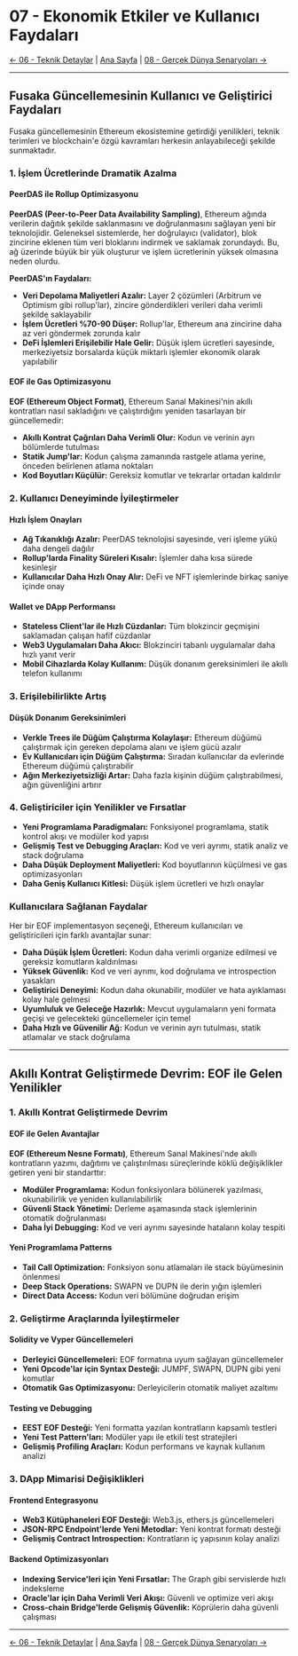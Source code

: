 # 07 - Ekonomik Etkiler ve Kullanıcı Faydaları

[← 06 - Teknik Detaylar](./06-teknik-detaylar.md) | [Ana Sayfa](./README.md) | [08 - Gerçek Dünya Senaryoları →](./08-gercek-dunya-senaryolari.md)

---

## Fusaka Güncellemesinin Kullanıcı ve Geliştirici Faydaları

Fusaka güncellemesinin Ethereum ekosistemine getirdiği yenilikleri, teknik terimleri ve blockchain'e özgü kavramları herkesin anlayabileceği şekilde sunmaktadır.

### 1. İşlem Ücretlerinde Dramatik Azalma

#### PeerDAS ile Rollup Optimizasyonu

**PeerDAS (Peer-to-Peer Data Availability Sampling)**, Ethereum ağında verilerin dağıtık şekilde saklanmasını ve doğrulanmasını sağlayan yeni bir teknolojidir. Geleneksel sistemlerde, her doğrulayıcı (validator), blok zincirine eklenen tüm veri bloklarını indirmek ve saklamak zorundaydı. Bu, ağ üzerinde büyük bir yük oluşturur ve işlem ücretlerinin yüksek olmasına neden olurdu.

**PeerDAS'ın Faydaları:**
- **Veri Depolama Maliyetleri Azalır:** Layer 2 çözümleri (Arbitrum ve Optimism gibi rollup'lar), zincire gönderdikleri verileri daha verimli şekilde saklayabilir
- **İşlem Ücretleri %70-90 Düşer:** Rollup'lar, Ethereum ana zincirine daha az veri göndermek zorunda kalır
- **DeFi İşlemleri Erişilebilir Hale Gelir:** Düşük işlem ücretleri sayesinde, merkeziyetsiz borsalarda küçük miktarlı işlemler ekonomik olarak yapılabilir

#### EOF ile Gas Optimizasyonu

**EOF (Ethereum Object Format)**, Ethereum Sanal Makinesi'nin akıllı kontratları nasıl sakladığını ve çalıştırdığını yeniden tasarlayan bir güncellemedir:

- **Akıllı Kontrat Çağrıları Daha Verimli Olur:** Kodun ve verinin ayrı bölümlerde tutulması
- **Statik Jump'lar:** Kodun çalışma zamanında rastgele atlama yerine, önceden belirlenen atlama noktaları
- **Kod Boyutları Küçülür:** Gereksiz komutlar ve tekrarlar ortadan kaldırılır

### 2. Kullanıcı Deneyiminde İyileştirmeler

#### Hızlı İşlem Onayları

- **Ağ Tıkanıklığı Azalır:** PeerDAS teknolojisi sayesinde, veri işleme yükü daha dengeli dağılır
- **Rollup'larda Finality Süreleri Kısalır:** İşlemler daha kısa sürede kesinleşir
- **Kullanıcılar Daha Hızlı Onay Alır:** DeFi ve NFT işlemlerinde birkaç saniye içinde onay

#### Wallet ve DApp Performansı

- **Stateless Client'lar ile Hızlı Cüzdanlar:** Tüm blokzincir geçmişini saklamadan çalışan hafif cüzdanlar
- **Web3 Uygulamaları Daha Akıcı:** Blokzinciri tabanlı uygulamalar daha hızlı yanıt verir
- **Mobil Cihazlarda Kolay Kullanım:** Düşük donanım gereksinimleri ile akıllı telefon kullanımı

### 3. Erişilebilirlikte Artış

#### Düşük Donanım Gereksinimleri

- **Verkle Trees ile Düğüm Çalıştırma Kolaylaşır:** Ethereum düğümü çalıştırmak için gereken depolama alanı ve işlem gücü azalır
- **Ev Kullanıcıları için Düğüm Çalıştırma:** Sıradan kullanıcılar da evlerinde Ethereum düğümü çalıştırabilir
- **Ağın Merkeziyetsizliği Artar:** Daha fazla kişinin düğüm çalıştırabilmesi, ağın güvenliğini artırır

### 4. Geliştiriciler için Yenilikler ve Fırsatlar

- **Yeni Programlama Paradigmaları:** Fonksiyonel programlama, statik kontrol akışı ve modüler kod yapısı
- **Gelişmiş Test ve Debugging Araçları:** Kod ve veri ayrımı, statik analiz ve stack doğrulama
- **Daha Düşük Deployment Maliyetleri:** Kod boyutlarının küçülmesi ve gas optimizasyonları
- **Daha Geniş Kullanıcı Kitlesi:** Düşük işlem ücretleri ve hızlı onaylar

### Kullanıcılara Sağlanan Faydalar

Her bir EOF implementasyon seçeneği, Ethereum kullanıcıları ve geliştiricileri için farklı avantajlar sunar:

- **Daha Düşük İşlem Ücretleri:** Kodun daha verimli organize edilmesi ve gereksiz komutların kaldırılması
- **Yüksek Güvenlik:** Kod ve veri ayrımı, kod doğrulama ve introspection yasakları
- **Geliştirici Deneyimi:** Kodun daha okunabilir, modüler ve hata ayıklaması kolay hale gelmesi
- **Uyumluluk ve Geleceğe Hazırlık:** Mevcut uygulamaların yeni formata geçişi ve gelecekteki güncellemeler için temel
- **Daha Hızlı ve Güvenilir Ağ:** Kodun ve verinin ayrı tutulması, statik atlamalar ve stack doğrulama

---

## Akıllı Kontrat Geliştirmede Devrim: EOF ile Gelen Yenilikler

### 1. Akıllı Kontrat Geliştirmede Devrim

#### EOF ile Gelen Avantajlar

**EOF (Ethereum Nesne Formatı)**, Ethereum Sanal Makinesi'nde akıllı kontratların yazımı, dağıtımı ve çalıştırılması süreçlerinde köklü değişiklikler getiren yeni bir standarttır:

- **Modüler Programlama:** Kodun fonksiyonlara bölünerek yazılması, okunabilirlik ve yeniden kullanılabilirlik
- **Güvenli Stack Yönetimi:** Derleme aşamasında stack işlemlerinin otomatik doğrulanması
- **Daha İyi Debugging:** Kod ve veri ayrımı sayesinde hataların kolay tespiti

#### Yeni Programlama Patterns

- **Tail Call Optimization:** Fonksiyon sonu atlamaları ile stack büyümesinin önlenmesi
- **Deep Stack Operations:** SWAPN ve DUPN ile derin yığın işlemleri
- **Direct Data Access:** Kodun veri bölümüne doğrudan erişim

### 2. Geliştirme Araçlarında İyileştirmeler

#### Solidity ve Vyper Güncellemeleri

- **Derleyici Güncellemeleri:** EOF formatına uyum sağlayan güncellemeler
- **Yeni Opcode'lar için Syntax Desteği:** JUMPF, SWAPN, DUPN gibi yeni komutlar
- **Otomatik Gas Optimizasyonu:** Derleyicilerin otomatik maliyet azaltımı

#### Testing ve Debugging

- **EEST EOF Desteği:** Yeni formatta yazılan kontratların kapsamlı testleri
- **Yeni Test Pattern'ları:** Modüler yapı ile etkili test stratejileri
- **Gelişmiş Profiling Araçları:** Kodun performans ve kaynak kullanım analizi

### 3. DApp Mimarisi Değişiklikleri

#### Frontend Entegrasyonu

- **Web3 Kütüphaneleri EOF Desteği:** Web3.js, ethers.js güncellemeleri
- **JSON-RPC Endpoint'lerde Yeni Metodlar:** Yeni kontrat formatı desteği
- **Gelişmiş Contract Introspection:** Kontratların iç yapısının kolay analizi

#### Backend Optimizasyonları

- **Indexing Service'leri için Yeni Fırsatlar:** The Graph gibi servislerde hızlı indeksleme
- **Oracle'lar için Daha Verimli Veri Akışı:** Güvenli ve optimize veri akışı
- **Cross-chain Bridge'lerde Gelişmiş Güvenlik:** Köprülerin daha güvenli çalışması

---

[← 06 - Teknik Detaylar](./06-teknik-detaylar.md) | [Ana Sayfa](./README.md) | [08 - Gerçek Dünya Senaryoları →](./08-gercek-dunya-senaryolari.md)
